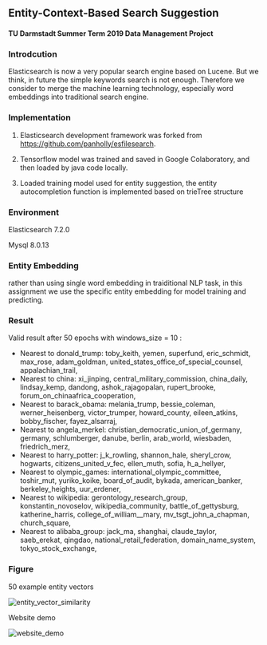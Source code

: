 ## Entity-Context-Based Search Suggestion

#### TU Darmstadt Summer Term 2019 Data Management Project

### Introdcution
Elasticsearch is now a very popular search engine based on Lucene. But we think, in future the simple keywords search is not enough.
Therefore we consider to merge the machine learning technology, especially word embeddings into traditional search engine. 

### Implementation

1. Elasticsearch development framework was forked from https://github.com/panholly/esfilesearch.

2. Tensorflow model was trained and saved in Google Colaboratory, and then loaded by java code locally.

3. Loaded training model used for entity suggestion, the entity autocompletion function is implemented based on trieTree structure

### Environment

Elasticsearch 7.2.0

Mysql 8.0.13 

### Entity Embedding

rather than using single word embedding in traiditional NLP task, in this assignment we use the specific entity embedding
for model training and predicting. 

### Result

Valid result after 50 epochs with windows_size = 10 :
+ Nearest to donald_trump: toby_keith, yemen, superfund, eric_schmidt, max_rose, adam_goldman, united_states_office_of_special_counsel, appalachian_trail,
+ Nearest to china: xi_jinping, central_military_commission, china_daily, lindsay_kemp, dandong, ashok_rajagopalan, rupert_brooke, forum_on_chinaafrica_cooperation,
+ Nearest to barack_obama: melania_trump, bessie_coleman, werner_heisenberg, victor_trumper, howard_county, eileen_atkins, bobby_fischer, fayez_alsarraj,
+ Nearest to angela_merkel: christian_democratic_union_of_germany, germany, schlumberger, danube, berlin, arab_world, wiesbaden, friedrich_merz,
+ Nearest to harry_potter: j_k_rowling, shannon_hale, sheryl_crow, hogwarts, citizens_united_v_fec, ellen_muth, sofia, h_a_hellyer,
+ Nearest to olympic_games: international_olympic_committee, toshir_mut, yuriko_koike, board_of_audit, bykada, american_banker, berkeley_heights, uur_erdener,
+ Nearest to wikipedia: gerontology_research_group, konstantin_novoselov, wikipedia_community, battle_of_gettysburg, katherine_harris, college_of_william__mary, mv_tsgt_john_a_chapman, church_square,
+ Nearest to alibaba_group: jack_ma, shanghai, claude_taylor, saeb_erekat, qingdao, national_retail_federation, domain_name_system, tokyo_stock_exchange,

### Figure

50 example entity vectors 

![entity_vector_similarity](https://raw.githubusercontent.com/SHRMu/Entity-Context-Based-Search-Suggestion/master/img/simi.png "entity_vector_similarity")

Website demo

![website_demo](https://raw.githubusercontent.com/SHRMu/Entity-Context-Based-Search-Suggestion/master/img/demo.png "website_demo")



 
